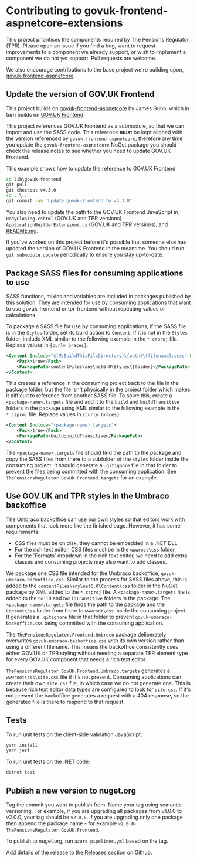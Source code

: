 # Contributing to govuk-frontend-aspnetcore-extensions

This project prioritises the components required by The Pensions Regulator (TPR). Please open an issue if you find a bug, want to request improvements to a component we already support, or wish to implement a component we do not yet support. Pull requests are welcome.

We also encourage contributions to the base project we're building upon, [govuk-frontend-aspnetcore](https://github.com/gunndabad/govuk-frontend-aspnetcore).

## Update the version of GOV.UK Frontend

This project builds on [govuk-frontend-aspnetcore](https://github.com/gunndabad/govuk-frontend-aspnetcore) by James Gunn, which in turn builds on [GOV.UK Frontend](https://github.com/alphagov/govuk-frontend).

This project references GOV.UK Frontend as a submodule, so that we can import and use the SASS code. This reference **must** be kept aligned with the version referenced by `govuk-frontend-aspnetcore`, therefore any time you update the `govuk-frontend-aspnetcore` NuGet package you should check the release notes to see whether you need to update GOV.UK Frontend.

This example shows how to update the reference to GOV.UK Frontend:

```cmd
cd lib\govuk-frontend
git pull
git checkout v4.3.0
cd ..\..
git commit -am "Update govuk-frontend to v4.3.0"
```

You also need to update the path to the GOV.UK Frontend JavaScript in `BodyClosing.cshtml` (GOV.UK and TPR versions) `ApplicationBuilderExtensions.cs` (GOV.UK and TPR versions), and [README.md](README.md).

If you've worked on this project before it's possible that someone else has updated the version of GOV.UK Frontend in the meantime. You should run `git submodule update` periodically to ensure you stay up-to-date.

## Package SASS files for consuming applications to use

SASS functions, mixins and variables are included in packages published by this solution. They are intended for use by consuming applications that want to use govuk-frontend or tpr-frontend without repeating values or calculations.

To package a SASS file for use by consuming applications, if the SASS file is in the `Styles` folder, set its build action to `Content`. If it is not in the `Styles` folder, include XML similar to the following example in the `*.csproj` file. Replace values in `{curly braces}`.

```xml
<Content Include="$(MsBuildThisFileDirectory)\{path}\{filename}.scss" Link="$(MsBuildThisFileDirectory)">
    <Pack>true</Pack>
    <PackagePath>contentFiles\any\net6.0\Styles\{folder}</PackagePath>
</Content>
```

This creates a reference in the consuming project back to the file in the package folder, but the file isn't physically in the project folder which makes it difficult to reference from another SASS file. To solve this, create a `<package-name>.targets` file and add it to the `build` and `buildTransitive` folders in the package using XML similar to the following example in the `*.csproj` file. Replace values in `{curly braces}`.

```xml
<Content Include="{package-name}.targets">
    <Pack>true</Pack>
    <PackagePath>build;buildTransitive</PackagePath>
</Content>
```

The `<package-name>.targets` file should find the path to the package and copy the SASS files from there to a subfolder of the `Styles` folder inside the consuming project. It should generate a `.gitignore` file in that folder to prevent the files being committed with the consuming application. See `ThePensionsRegulator.GovUk.Frontend.targets` for an example.

## Use GOV.UK and TPR styles in the Umbraco backoffice

The Umbraco backoffice can use our own styles so that editors work with components that look more like the finished page. However, it has some requirements:

- CSS files must be on disk, they cannot be embedded in a .NET DLL
- For the rich text editor, CSS files must be in the `wwwroot\css` folder.
- For the 'Formats' dropdown in the rich text editor, we need to add extra classes and consuming projects may also want to add classes.

We package one CSS file intended for the Umbraco backoffice, `govuk-umbraco-backoffice.css`. Similar to the process for SASS files above, this is added to the `contentFiles\any\net6.0\Content\css` folder in the NuGet package by XML added to the `*.csproj` file. A `<package-name>.targets` file is added to the `build` and `buildTransitive` folders in the package. The `<package-name>.targets` file finds the path to the package and the `Content\css` folder from there to `wwwroot\css` inside the consuming project. It generates a `.gitignore` file in that folder to prevent `govuk-umbraco-backoffice.css` being committed with the consuming application.

The `ThePensionsRegulator.Frontend.Umbraco` package deliberately overwrites `govuk-umbraco-backoffice.css` with its own version rather than using a different filename. This means the backoffice consistently uses either GOV.UK or TPR styling without needing a separate TPR element type for every GOV.UK component that needs a rich text editor.

`ThePensionsRegulator.GovUk.Frontend.Umbraco.targets` generates a `wwwroot\css\site.css` file if it's not present. Consuming applications can create their own `site.css` file, in which case we do not generate one. This is because rich text editor data types are configured to look for `site.css`. If it's not present the backoffice generates a request with a 404 response, so the generated file is there to respond to that request.
## Tests

To run unit tests on the client-side validation JavaScript:

```cmd
yarn install
yarn jest
```

To run unit tests on the .NET code:

```cmd
dotnet test
```

## Publish a new version to nuget.org

Tag the commit you want to publish from. Name your tag using semantic versioning. For example, if you are upgrading all packages from v1.0.0 to v2.0.0, your tag should be `v2.0.0`. If you are upgrading only one package then append the package name - for example `v2.0.0-ThePensionsRegulator.GovUk.Frontend`.

To publish to nuget.org, run `azure-pipelines.yml` based on the tag.

Add details of the release to the [Releases](https://github.com/thepensionsregulator/govuk-frontend-aspnetcore-extensions/releases) section on Github.
